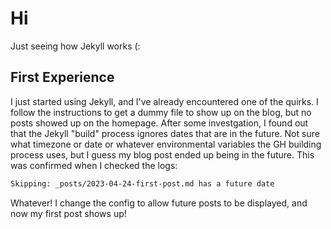 # Hi

Just seeing how Jekyll works (:

## First Experience

I just started using Jekyll, and I've already encountered one of the quirks. I follow the instructions to get a dummy file to show up on the blog, but no posts showed up on the homepage. After some investgation, I found out that the Jekyll "build" process ignores dates that are in the future. Not sure what timezone or date or whatever environmental variables the GH building process uses, but I guess my blog post ended up being in the future. This was confirmed when I checked the logs:

```txt
Skipping: _posts/2023-04-24-first-post.md has a future date
```

Whatever! I change the config to allow future posts to be displayed, and now my first post shows up!
